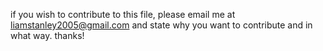 if you wish to contribute to this file, please email me at liamstanley2005@gmail.com and state why you want to contribute and in what way. thanks!
